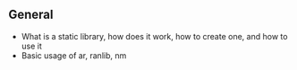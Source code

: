 ## General
- What is a static library, how does it work, how to create one, and how to use it
- Basic usage of ar, ranlib, nm
